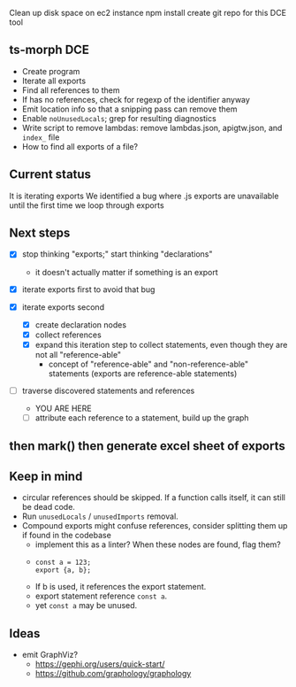 Clean up disk space on ec2 instance
npm install
create git repo for this DCE tool

## ts-morph DCE

- Create program
- Iterate all exports
- Find all references to them
- If has no references, check for regexp of the identifier anyway
- Emit location info so that a snipping pass can remove them
- Enable `noUnusedLocals`; grep for resulting diagnostics
- Write script to remove lambdas: remove lambdas.json, apigtw.json, and `index_` file
- How to find all exports of a file?


## Current status

It is iterating exports
We identified a bug where .js exports are unavailable until the first time we loop through exports

## Next steps

- [x] stop thinking "exports;" start thinking "declarations"
  - it doesn't actually matter if something is an export

- [x] iterate exports first to avoid that bug
- [x] iterate exports second
  - [x] create declaration nodes
  - [x] collect references
  - [x] expand this iteration step to collect statements, even though they are not all "reference-able"
    - concept of "reference-able" and "non-reference-able" statements (exports are reference-able statements)
- [ ] traverse discovered statements and references
  - YOU ARE HERE
  - [ ] attribute each reference to a statement, build up the graph

then mark()
then generate excel sheet of exports
- 

## Keep in mind

- circular references should be skipped.  If a function calls itself, it can still be dead code.
- Run `unusedLocals` / `unusedImports` removal.
- Compound exports might confuse references, consider splitting them up if found in the codebase
  - implement this as a linter?  When these nodes are found, flag them?
  -
        const a = 123;
        export {a, b};
  - If b is used, it references the export statement.
  - export statement reference `const a`.
  - yet `const a` may be unused.

## Ideas

- emit GraphViz?
  - https://gephi.org/users/quick-start/
  - https://github.com/graphology/graphology
